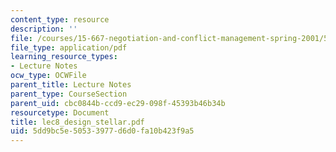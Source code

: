 ```yaml
---
content_type: resource
description: ''
file: /courses/15-667-negotiation-and-conflict-management-spring-2001/5dd9bc5e50533977d6d0fa10b423f9a5_lec8_design_stellar.pdf
file_type: application/pdf
learning_resource_types:
- Lecture Notes
ocw_type: OCWFile
parent_title: Lecture Notes
parent_type: CourseSection
parent_uid: cbc0844b-ccd9-ec29-098f-45393b46b34b
resourcetype: Document
title: lec8_design_stellar.pdf
uid: 5dd9bc5e-5053-3977-d6d0-fa10b423f9a5
---
```

